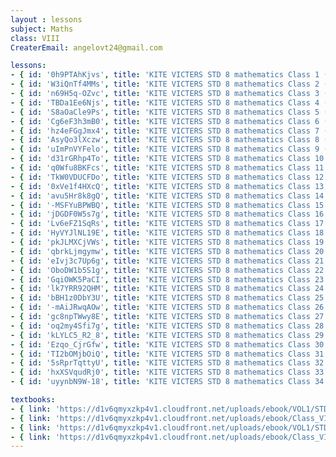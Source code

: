 ```yaml
--- 
layout : lessons 
subject: Maths 
class: VIII
CreaterEmail: angelovt24@gmail.com

lessons: 
- { id: '0h9PTAhKjvs', title: 'KITE VICTERS STD 8 mathematics Class 1 (First Bell-ഫസ്റ്റ് ബെല്‍)' }
- { id: 'W3iQnTf4MMs', title: 'KITE VICTERS STD 8 mathematics Class 2 (First Bell-ഫസ്റ്റ് ബെല്‍)' }
- { id: 'n69H5q-OZvc', title: 'KITE VICTERS STD 8 mathematics Class 3 (First Bell-ഫസ്റ്റ് ബെല്‍)' }
- { id: 'TBDa1Ee6Njs', title: 'KITE VICTERS STD 8 mathematics Class 4 (First Bell-ഫസ്റ്റ് ബെല്‍)' }
- { id: 'S8aOaCle9Ps', title: 'KITE VICTERS STD 8 mathematics Class 5 (First Bell-ഫസ്റ്റ് ബെല്‍)' }
- { id: 'Cg6eF3h3mB0', title: 'KITE VICTERS STD 8 mathematics Class 6 (First Bell-ഫസ്റ്റ് ബെല്‍)' }
- { id: 'hz4eFGgJmx4', title: 'KITE VICTERS STD 8 mathematics Class 7 (First Bell-ഫസ്റ്റ് ബെല്‍)' }
- { id: 'AsyQo3lXczw', title: 'KITE VICTERS STD 8 mathematics Class 8 (First Bell-ഫസ്റ്റ് ബെല്‍)' }
- { id: 'uImPnVYFelo', title: 'KITE VICTERS STD 8 mathematics Class 9 (First Bell-ഫസ്റ്റ് ബെല്‍)' }
- { id: 'd31rGRhp4To', title: 'KITE VICTERS STD 8 mathematics Class 10 (First Bell-ഫസ്റ്റ് ബെല്‍)' }
- { id: 'q0Wfu8BKFcs', title: 'KITE VICTERS STD 8 mathematics Class 11 (First Bell-ഫസ്റ്റ് ബെല്‍)' }
- { id: 'TkW0VDUCFDo', title: 'KITE VICTERS STD 8 mathematics Class 12 (First Bell-ഫസ്റ്റ് ബെല്‍)' }
- { id: '0xVe1f4HXcQ', title: 'KITE VICTERS STD 8 mathematics Class 13 (First Bell-ഫസ്റ്റ് ബെല്‍)' }
- { id: 'avu5Hr8k8gQ', title: 'KITE VICTERS STD 8 mathematics Class 14 (First Bell-ഫസ്റ്റ് ബെല്‍)' }
- { id: '-MSFYuBPWBQ', title: 'KITE VICTERS STD 8 mathematics Class 15 (First Bell-ഫസ്റ്റ് ബെല്‍)' }
- { id: 'jDGDF0W5s7g', title: 'KITE VICTERS STD 8 mathematics Class 16 (First Bell-ഫസ്റ്റ് ബെല്‍)' }
- { id: 'Lv6eFZ1SqRs', title: 'KITE VICTERS STD 8 mathematics Class 17 (First Bell-ഫസ്റ്റ് ബെല്‍)' }
- { id: 'HyVYJlNL19E', title: 'KITE VICTERS STD 8 mathematics Class 18 (First Bell-ഫസ്റ്റ് ബെല്‍)' }
- { id: 'pkJLMXCjVWs', title: 'KITE VICTERS STD 8 mathematics Class 19 (First Bell-ഫസ്റ്റ് ബെല്‍)' }
- { id: 'qbrkLjmgymw', title: 'KITE VICTERS STD 8 mathematics Class 20 (First Bell-ഫസ്റ്റ് ബെല്‍)' }
- { id: 'eIvj3c7Up6g', title: 'KITE VICTERS STD 8 mathematics Class 21 (First Bell-ഫസ്റ്റ് ബെല്‍)' }
- { id: 'OboDW1b5S1g', title: 'KITE VICTERS STD 8 mathematics Class 22 (First Bell-ഫസ്റ്റ് ബെല്‍)' }
- { id: 'GqiOWK5PaCI', title: 'KITE VICTERS STD 8 mathematics Class 23 (First Bell-ഫസ്റ്റ് ബെല്‍)' }
- { id: 'lk7YRR92QHM', title: 'KITE VICTERS STD 8 mathematics Class 24 (First Bell-ഫസ്റ്റ് ബെല്‍)' }
- { id: 'bBH1z0DbY3U', title: 'KITE VICTERS STD 8 mathematics Class 25 (First Bell-ഫസ്റ്റ് ബെല്‍)' }
- { id: '-mAiJRwqAOw', title: 'KITE VICTERS STD 8 mathematics Class 26 (First Bell-ഫസ്റ്റ് ബെല്‍)' }
- { id: 'gc8npTWwy8E', title: 'KITE VICTERS STD 8 mathematics Class 27 (First Bell-ഫസ്റ്റ് ബെല്‍)' }
- { id: 'oq2my4Sfi7g', title: 'KITE VICTERS STD 8 mathematics Class 28 (First Bell-ഫസ്റ്റ് ബെല്‍)' }
- { id: 'kLYLC5_R2_8', title: 'KITE VICTERS STD 8 mathematics Class 29 (First Bell-ഫസ്റ്റ് ബെല്‍)' }
- { id: 'Ezqo_CjrGfw', title: 'KITE VICTERS STD 8 mathematics Class 30 (First Bell-ഫസ്റ്റ് ബെല്‍)' }
- { id: 'TI2bOMjbOiQ', title: 'KITE VICTERS STD 8 mathematics Class 31 (First Bell-ഫസ്റ്റ് ബെല്‍)' }
- { id: '5sRprTqttyU', title: 'KITE VICTERS STD 8 mathematics Class 32 (First Bell-ഫസ്റ്റ് ബെല്‍)' }
- { id: 'hxXSVqudRj0', title: 'KITE VICTERS STD 8 mathematics Class 33 (First Bell-ഫസ്റ്റ് ബെല്‍)' }
- { id: 'uyynbN9W-18', title: 'KITE VICTERS STD 8 mathematics Class 34 (First Bell-ഫസ്റ്റ് ബെല്‍)' }

textbooks:
- { link: 'https://d1v6qmyxzkp4v1.cloudfront.net/uploads/ebook/VOL1/STD8/MathsEnglish/MathsEnglish.pdf', title: 'Mathematics Part -1' , medium: 'English' }
- { link: 'https://d1v6qmyxzkp4v1.cloudfront.net/uploads/ebook/Class_VIII/Maths%20English/MathsEnglish.pdf', title: 'Mathematics Part -2' , medium: 'English' }
- { link: 'https://d1v6qmyxzkp4v1.cloudfront.net/uploads/ebook/VOL1/STD8/Mathsmalayalam/Mathsmalayalam.pdf', title: 'Mathematics Part -1' , medium: 'Malayalam' }
- { link: 'https://d1v6qmyxzkp4v1.cloudfront.net/uploads/ebook/Class_VIII/Maths%20Malayalam/MathsMalayalam.pdf', title: 'Mathematics Part -2' , medium: 'Malayalam' }
---  
```

